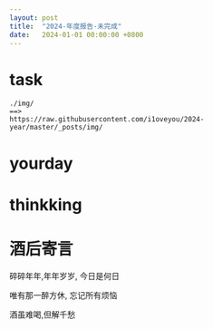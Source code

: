 ```yaml
---
layout: post
title:  "2024-年度报告-未完成"
date:   2024-01-01 00:00:00 +0800
---
```




# task



```
./img/ 
==>
https://raw.githubusercontent.com/i1oveyou/2024-year/master/_posts/img/
```

 

# yourday



# thinkking





# 酒后寄言

碎碎年年,年年岁岁, 今日是何日

唯有那一醉方休, 忘记所有烦恼

酒虽难喝,但解千愁
